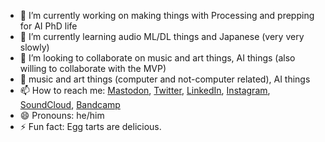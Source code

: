 - 🔭 I’m currently working on making things with Processing and prepping for AI PhD life
- 🌱 I’m currently learning audio ML/DL things and Japanese (very very slowly)
- 👯 I’m looking to collaborate on music and art things, AI things (also willing to collaborate with the MVP)
- 💬 music and art things (computer and not-computer related), AI things
- 📫 How to reach me: [Mastodon](https://post.lurk.org/@mrufrufin), [Twitter](https://twitter.com/derekxkwan), [LinkedIn](https://www.linkedin.com/in/derek-kwan-568bb67/), [Instagram](https://www.instagram.com/dxkzh/), [SoundCloud](https://soundcloud.com/dxkzh), [Bandcamp](https://derekxkwan.bandcamp.com/)
- 😄 Pronouns: he/him
- ⚡ Fun fact: Egg tarts are delicious.

<!--
**derekxkwan/derekxkwan** is a ✨ _special_ ✨ repository because its `README.md` (this file) appears on your GitHub profile.

Here are some ideas to get you started:

- 🤔 I’m looking for help with ...
- 💬 Ask me about ...
-->
